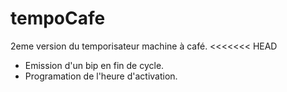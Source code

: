 # tempoCafe
2eme version du temporisateur machine à café.
<<<<<<< HEAD
- Emission d'un bip en fin de cycle.
- Programation de l'heure d'activation.